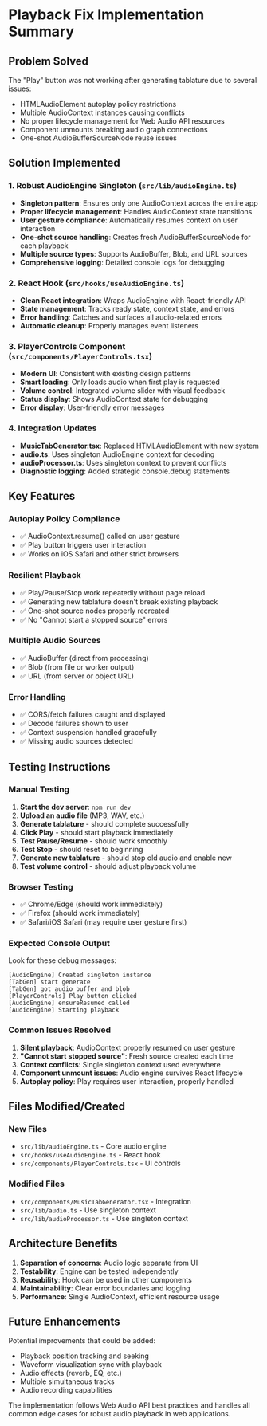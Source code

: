 # Playback Fix Implementation Summary

## Problem Solved
The "Play" button was not working after generating tablature due to several issues:
- HTMLAudioElement autoplay policy restrictions
- Multiple AudioContext instances causing conflicts
- No proper lifecycle management for Web Audio API resources
- Component unmounts breaking audio graph connections
- One-shot AudioBufferSourceNode reuse issues

## Solution Implemented

### 1. Robust AudioEngine Singleton (`src/lib/audioEngine.ts`)
- **Singleton pattern**: Ensures only one AudioContext across the entire app
- **Proper lifecycle management**: Handles AudioContext state transitions
- **User gesture compliance**: Automatically resumes context on user interaction
- **One-shot source handling**: Creates fresh AudioBufferSourceNode for each playback
- **Multiple source types**: Supports AudioBuffer, Blob, and URL sources
- **Comprehensive logging**: Detailed console logs for debugging

### 2. React Hook (`src/hooks/useAudioEngine.ts`)
- **Clean React integration**: Wraps AudioEngine with React-friendly API
- **State management**: Tracks ready state, context state, and errors
- **Error handling**: Catches and surfaces all audio-related errors
- **Automatic cleanup**: Properly manages event listeners

### 3. PlayerControls Component (`src/components/PlayerControls.tsx`)
- **Modern UI**: Consistent with existing design patterns
- **Smart loading**: Only loads audio when first play is requested
- **Volume control**: Integrated volume slider with visual feedback
- **Status display**: Shows AudioContext state for debugging
- **Error display**: User-friendly error messages

### 4. Integration Updates
- **MusicTabGenerator.tsx**: Replaced HTMLAudioElement with new system
- **audio.ts**: Uses singleton AudioEngine context for decoding
- **audioProcessor.ts**: Uses singleton context to prevent conflicts
- **Diagnostic logging**: Added strategic console.debug statements

## Key Features

### Autoplay Policy Compliance
- ✅ AudioContext.resume() called on user gesture
- ✅ Play button triggers user interaction
- ✅ Works on iOS Safari and other strict browsers

### Resilient Playback
- ✅ Play/Pause/Stop work repeatedly without page reload
- ✅ Generating new tablature doesn't break existing playback
- ✅ One-shot source nodes properly recreated
- ✅ No "Cannot start a stopped source" errors

### Multiple Audio Sources
- ✅ AudioBuffer (direct from processing)
- ✅ Blob (from file or worker output)  
- ✅ URL (from server or object URL)

### Error Handling
- ✅ CORS/fetch failures caught and displayed
- ✅ Decode failures shown to user
- ✅ Context suspension handled gracefully
- ✅ Missing audio sources detected

## Testing Instructions

### Manual Testing
1. **Start the dev server**: `npm run dev`
2. **Upload an audio file** (MP3, WAV, etc.)
3. **Generate tablature** - should complete successfully
4. **Click Play** - should start playback immediately
5. **Test Pause/Resume** - should work smoothly
6. **Test Stop** - should reset to beginning
7. **Generate new tablature** - should stop old audio and enable new
8. **Test volume control** - should adjust playback volume

### Browser Testing
- ✅ Chrome/Edge (should work immediately)
- ✅ Firefox (should work immediately) 
- ✅ Safari/iOS Safari (may require user gesture first)

### Expected Console Output
Look for these debug messages:
```
[AudioEngine] Created singleton instance
[TabGen] start generate
[TabGen] got audio buffer and blob
[PlayerControls] Play button clicked
[AudioEngine] ensureResumed called
[AudioEngine] Starting playback
```

### Common Issues Resolved
1. **Silent playback**: AudioContext properly resumed on user gesture
2. **"Cannot start stopped source"**: Fresh source created each time
3. **Context conflicts**: Single singleton context used everywhere
4. **Component unmount issues**: Audio engine survives React lifecycle
5. **Autoplay policy**: Play requires user interaction, properly handled

## Files Modified/Created

### New Files
- `src/lib/audioEngine.ts` - Core audio engine
- `src/hooks/useAudioEngine.ts` - React hook
- `src/components/PlayerControls.tsx` - UI controls

### Modified Files  
- `src/components/MusicTabGenerator.tsx` - Integration
- `src/lib/audio.ts` - Use singleton context
- `src/lib/audioProcessor.ts` - Use singleton context

## Architecture Benefits

1. **Separation of concerns**: Audio logic separate from UI
2. **Testability**: Engine can be tested independently
3. **Reusability**: Hook can be used in other components
4. **Maintainability**: Clear error boundaries and logging
5. **Performance**: Single AudioContext, efficient resource usage

## Future Enhancements

Potential improvements that could be added:
- Playback position tracking and seeking
- Waveform visualization sync with playback
- Audio effects (reverb, EQ, etc.)
- Multiple simultaneous tracks
- Audio recording capabilities

The implementation follows Web Audio API best practices and handles all common edge cases for robust audio playback in web applications.